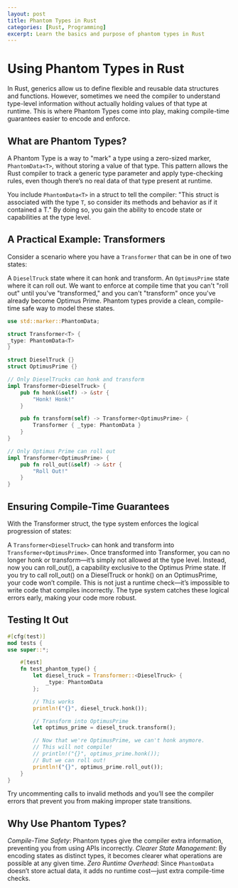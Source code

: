 ```yaml
---
layout: post
title: Phantom Types in Rust
categories: [Rust, Programming]
excerpt: Learn the basics and purpose of phantom types in Rust
---
```


# Using Phantom Types in Rust
In Rust, generics allow us to define flexible and reusable data structures and functions. However, sometimes we need the compiler to understand type-level information without actually holding values of that type at runtime. This is where Phantom Types come into play, making compile-time guarantees easier to encode and enforce.

## What are Phantom Types?
A Phantom Type is a way to "mark" a type using a zero-sized marker, `PhantomData<T>`, without storing a value of that type. This pattern allows the Rust compiler to track a generic type parameter and apply type-checking rules, even though there’s no real data of that type present at runtime.

You include `PhantomData<T>` in a struct to tell the compiler: "This struct is associated with the type `T`, so consider its methods and behavior as if it contained a T." By doing so, you gain the ability to encode state or capabilities at the type level.

## A Practical Example: Transformers
Consider a scenario where you have a `Transformer` that can be in one of two states:

A `DieselTruck` state where it can honk and transform.
An `OptimusPrime` state where it can roll out.
We want to enforce at compile time that you can't "roll out" until you've "transformed," and you can't "transform" once you've already become Optimus Prime. Phantom types provide a clean, compile-time safe way to model these states.

```rust
use std::marker::PhantomData;

struct Transformer<T> {
_type: PhantomData<T>
}

struct DieselTruck {}
struct OptimusPrime {}

// Only DieselTrucks can honk and transform
impl Transformer<DieselTruck> {
    pub fn honk(&self) -> &str {
        "Honk! Honk!"
    }

    pub fn transform(self) -> Transformer<OptimusPrime> {
        Transformer { _type: PhantomData }
    }
}

// Only Optimus Prime can roll out
impl Transformer<OptimusPrime> {
    pub fn roll_out(&self) -> &str {
        "Roll Out!"
    }
}
```
## Ensuring Compile-Time Guarantees
With the Transformer struct, the type system enforces the logical progression of states:

A `Transformer<DieselTruck>` can honk and transform into `Transformer<OptimusPrime>`.
Once transformed into Transformer<OptimusPrime>, you can no longer honk or transform—it’s simply not allowed at the type level. Instead, now you can roll_out(), a capability exclusive to the Optimus Prime state.
If you try to call roll_out() on a DieselTruck or honk() on an OptimusPrime, your code won’t compile. This is not just a runtime check—it’s impossible to write code that compiles incorrectly. The type system catches these logical errors early, making your code more robust.

## Testing It Out
```rust
#[cfg(test)]
mod tests {
use super::*;

    #[test]
    fn test_phantom_type() {
        let diesel_truck = Transformer::<DieselTruck> {
            _type: PhantomData
        };

        // This works
        println!("{}", diesel_truck.honk());

        // Transform into OptimusPrime
        let optimus_prime = diesel_truck.transform();

        // Now that we're OptimusPrime, we can't honk anymore.
        // This will not compile!
        // println!("{}", optimus_prime.honk());
        // But we can roll out!
        println!("{}", optimus_prime.roll_out());
    }
}
```
Try uncommenting calls to invalid methods and you’ll see the compiler errors that prevent you from making improper state transitions.

## Why Use Phantom Types?
*Compile-Time Safety*: Phantom types give the compiler extra information, preventing you from using APIs incorrectly.
*Clearer State Management*: By encoding states as distinct types, it becomes clearer what operations are possible at any given time.
*Zero Runtime Overhead*: Since `PhantomData` doesn’t store actual data, it adds no runtime cost—just extra compile-time checks.


